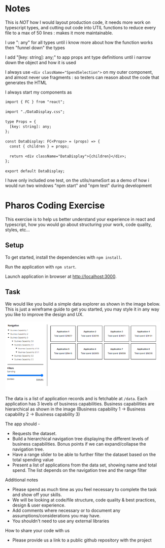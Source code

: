 # Notes

This is _NOT_ how I would layout production code, it needs more work on typescript types, and cutting out code into UTIL functions to reduce every file to a max of 50 lines : makes it more maintainable.

I use ": any" for all types until i know more about how the function works then "funnel down" the types

I add "[key: string]: any;" to app props ant type definitions until i narrow down the object and how it is used

I always use `<div className="SpendSelection">` on my outer component, and almost never use fragments : so testers can reason about the code that generates the HTML

I always start my components as

```
import { FC } from "react";

import "./DataDisplay.css";

type Props = {
  [key: string]: any;
};

const DataDisplay: FC<Props> = (props) => {
  const { children } = props;

  return <div className="DataDisplay">{children}</div>;
};

export default DataDisplay;
```

I have only included one test, on the utils/nameSort as a demo of how i would run two windows "npm start" and "npm test" during development

# Pharos Coding Exercise

This exercise is to help us better understand your experience in react and typescript, how you would go about structuring your work, code quality, styles, etc...

## Setup

To get started, install the dependencies with `npm install`.

Run the application with `npm start`.

Launch application in browser at [http://localhost:3000](http://localhost:3000).

## Task

We would like you build a simple data explorer as shown in the image below. This is just a wireframe guide to get you started, you may style it in any way you like to improve the design and UX.

![Pharos Coding Exercise wireframe](/pharos-coding-exercise.png)

The data is a list of application records and is fetchable at `/data`. Each application has 3 levels of business capabilities. Business capabilities are hierarchical as shown in the image (Business capability 1 -> Business capability 2 -> Business capability 3)

The app should -

- Requests the dataset.
- Build a hierarchical navigation tree displaying the different levels of business capabilities. Bonus points if we can expand/collapse the navigation tree.
- Have a range slider to be able to further filter the dataset based on the total spending value
- Present a list of applications from the data set, showing name and total spend. The list depends on the navigation tree and the range filter

Additional notes

- Please spend as much time as you feel necessary to complete the task and show off your skills.
- We will be looking at code/file structure, code quality & best practices, design & user experience.
- Add comments where necessary or to document any assumptions/considerations you may have.
- You shouldn't need to use any external libraries

How to share your code with us

- Please provide us a link to a public github repository with the project
